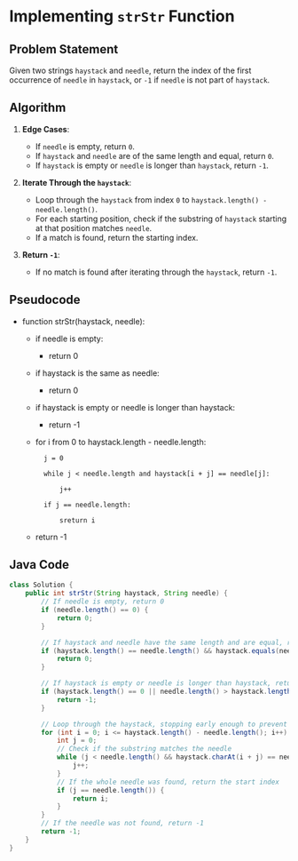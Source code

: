 # Implementing `strStr` Function

## Problem Statement
Given two strings `haystack` and `needle`, return the index of the first occurrence of `needle` in `haystack`, or `-1` if `needle` is not part of `haystack`.

## Algorithm

1. **Edge Cases**:
   - If `needle` is empty, return `0`.
   - If `haystack` and `needle` are of the same length and equal, return `0`.
   - If `haystack` is empty or `needle` is longer than `haystack`, return `-1`.

2. **Iterate Through the `haystack`**:
   - Loop through the `haystack` from index `0` to `haystack.length() - needle.length()`.
   - For each starting position, check if the substring of `haystack` starting at that position matches `needle`.
   - If a match is found, return the starting index.

3. **Return `-1`**:
   - If no match is found after iterating through the `haystack`, return `-1`.

## Pseudocode
- function strStr(haystack, needle):
    - if needle is empty:
        - return 0


    - if haystack is the same as needle:
        - return 0

    - if haystack is empty or needle is longer than haystack:
        - return -1

    - for i from 0 to haystack.length - needle.length:
            
            j = 0
            
            while j < needle.length and haystack[i + j] == needle[j]:
                
                j++
            
            if j == needle.length:
                
                sreturn i

    - return -1


## Java Code

```java
class Solution {
    public int strStr(String haystack, String needle) {
        // If needle is empty, return 0
        if (needle.length() == 0) {
            return 0;
        }

        // If haystack and needle have the same length and are equal, return 0
        if (haystack.length() == needle.length() && haystack.equals(needle)) {
            return 0;
        }

        // If haystack is empty or needle is longer than haystack, return -1
        if (haystack.length() == 0 || needle.length() > haystack.length()) {
            return -1;
        }

        // Loop through the haystack, stopping early enough to prevent out-of-bounds access
        for (int i = 0; i <= haystack.length() - needle.length(); i++) {
            int j = 0;
            // Check if the substring matches the needle
            while (j < needle.length() && haystack.charAt(i + j) == needle.charAt(j)) {
                j++;
            }
            // If the whole needle was found, return the start index
            if (j == needle.length()) {
                return i;
            }
        }
        // If the needle was not found, return -1
        return -1;
    }
}

